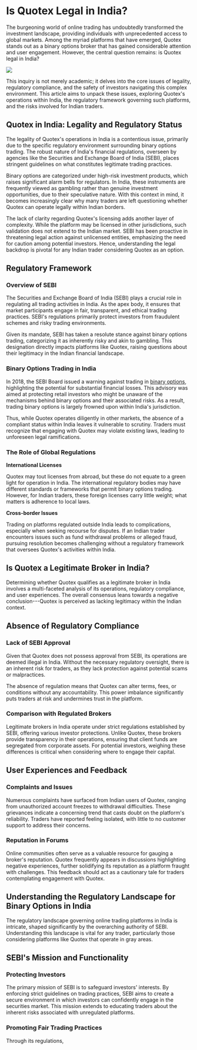 # Is Quotex Legal in India?

The burgeoning world of online trading has undoubtedly transformed the
investment landscape, providing individuals with unprecedented access to
global markets. Among the myriad platforms that have emerged, Quotex
stands out as a binary options broker that has gained considerable
attention and user engagement. However, the central question remains: is
Quotex legal in India?

[![](https://static.quotex.io/files/1_en/300_250.jpg)](https://traff.sbs/brokerqxsignupf)

This inquiry is not merely academic; it delves into the core issues of
legality, regulatory compliance, and the safety of investors navigating
this complex environment. This article aims to unpack these issues,
exploring Quotex's operations within India, the regulatory framework
governing such platforms, and the risks involved for Indian traders.

## Quotex in India: Legality and Regulatory Status

The legality of Quotex\'s operations in India is a contentious issue,
primarily due to the specific regulatory environment surrounding binary
options trading. The robust nature of India\'s financial regulations,
overseen by agencies like the Securities and Exchange Board of India
(SEBI), places stringent guidelines on what constitutes legitimate
trading practices.

Binary options are categorized under high-risk investment products,
which raises significant alarm bells for regulators. In India, these
instruments are frequently viewed as gambling rather than genuine
investment opportunities, due to their speculative nature. With this
context in mind, it becomes increasingly clear why many traders are left
questioning whether Quotex can operate legally within Indian borders.

The lack of clarity regarding Quotex\'s licensing adds another layer of
complexity. While the platform may be licensed in other jurisdictions,
such validation does not extend to the Indian market. SEBI has been
proactive in threatening legal action against unlicensed entities,
emphasizing the need for caution among potential investors. Hence,
understanding the legal backdrop is pivotal for any Indian trader
considering Quotex as an option.

## Regulatory Framework

### Overview of SEBI

The Securities and Exchange Board of India (SEBI) plays a crucial role
in regulating all trading activities in India. As the apex body, it
ensures that market participants engage in fair, transparent, and
ethical trading practices. SEBI\'s regulations primarily protect
investors from fraudulent schemes and risky trading environments.

Given its mandate, SEBI has taken a resolute stance against binary
options trading, categorizing it as inherently risky and akin to
gambling. This designation directly impacts platforms like Quotex,
raising questions about their legitimacy in the Indian financial
landscape.

### Binary Options Trading in India

In 2018, the SEBI Board issued a warning against trading in [binary
options](\%22https://www.linkedin.com/pulse/binary-option-brokers-minimum-deposit-2024-invest-best-d8ogf?trk=article-ssr-frontend-pulse_little-text-block\%22),
highlighting the potential for substantial financial losses. This
advisory was aimed at protecting retail investors who might be unaware
of the mechanisms behind binary options and their associated risks. As a
result, trading binary options is largely frowned upon within India\'s
jurisdiction.

Thus, while Quotex operates diligently in other markets, the absence of
a compliant status within India leaves it vulnerable to scrutiny.
Traders must recognize that engaging with Quotex may violate existing
laws, leading to unforeseen legal ramifications.

### The Role of Global Regulations

**International Licenses**

Quotex may tout licenses from abroad, but these do not equate to a green
light for operation in India. The international regulatory bodies may
have different standards or frameworks that permit binary options
trading. However, for Indian traders, these foreign licenses carry
little weight; what matters is adherence to local laws.

**Cross-border Issues**

Trading on platforms regulated outside India leads to complications,
especially when seeking recourse for disputes. If an Indian trader
encounters issues such as fund withdrawal problems or alleged fraud,
pursuing resolution becomes challenging without a regulatory framework
that oversees Quotex's activities within India.

## Is Quotex a Legitimate Broker in India?

Determining whether Quotex qualifies as a legitimate broker in India
involves a multi-faceted analysis of its operations, regulatory
compliance, and user experiences. The overall consensus leans towards a
negative conclusion---Quotex is perceived as lacking legitimacy within
the Indian context.

## Absence of Regulatory Compliance

### Lack of SEBI Approval

Given that Quotex does not possess approval from SEBI, its operations
are deemed illegal in India. Without the necessary regulatory oversight,
there is an inherent risk for traders, as they lack protection against
potential scams or malpractices.

The absence of regulation means that Quotex can alter terms, fees, or
conditions without any accountability. This power imbalance
significantly puts traders at risk and undermines trust in the platform.

### Comparison with Regulated Brokers

Legitimate brokers in India operate under strict regulations established
by SEBI, offering various investor protections. Unlike Quotex, these
brokers provide transparency in their operations, ensuring that client
funds are segregated from corporate assets. For potential investors,
weighing these differences is critical when considering where to engage
their capital.

## User Experiences and Feedback

### Complaints and Issues

Numerous complaints have surfaced from Indian users of Quotex, ranging
from unauthorized account freezes to withdrawal difficulties. These
grievances indicate a concerning trend that casts doubt on the
platform's reliability. Traders have reported feeling isolated, with
little to no customer support to address their concerns.

### Reputation in Forums

Online communities often serve as a valuable resource for gauging a
broker\'s reputation. Quotex frequently appears in discussions
highlighting negative experiences, further solidifying its reputation as
a platform fraught with challenges. This feedback should act as a
cautionary tale for traders contemplating engagement with Quotex.

## Understanding the Regulatory Landscape for Binary Options in India

The regulatory landscape governing online trading platforms in India is
intricate, shaped significantly by the overarching authority of SEBI.
Understanding this landscape is vital for any trader, particularly those
considering platforms like Quotex that operate in gray areas.

## SEBI\'s Mission and Functionality

### Protecting Investors

The primary mission of SEBI is to safeguard investors' interests. By
enforcing strict guidelines on trading practices, SEBI aims to create a
secure environment in which investors can confidently engage in the
securities market. This mission extends to educating traders about the
inherent risks associated with unregulated platforms.

### Promoting Fair Trading Practices

Through its regulations,

